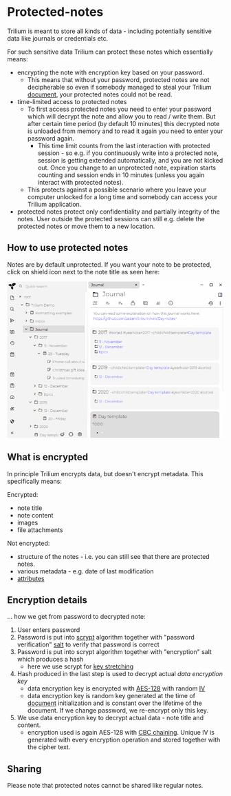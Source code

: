 # Protected-notes
Trilium is meant to store all kinds of data - including potentially sensitive data like journals or credentials etc.

For such sensitive data Trilium can protect these notes which essentially means:

*   encrypting the note with encryption key based on your password.
    *   This means that without your password, protected notes are not decipherable so even if somebody managed to steal your Trilium [document](Document.md), your protected notes could not be read.
*   time-limited access to protected notes
    *   To first access protected notes you need to enter your password which will decrypt the note and allow you to read / write them. But after certain time period (by default 10 minutes) this decrypted note is unloaded from memory and to read it again you need to enter your password again.
        *   This time limit counts from the last interaction with protected session - so e.g. if you continuously write into a protected note, session is getting extended automatically, and you are not kicked out. Once you change to an unprotected note, expiration starts counting and session ends in 10 minutes (unless you again interact with protected notes).
    *   This protects against a possible scenario where you leave your computer unlocked for a long time and somebody can access your Trilium application.
*   protected notes protect only confidentiality and partially integrity of the notes. User outside the protected sessions can still e.g. delete the protected notes or move them to a new location.

How to use protected notes
--------------------------

Notes are by default unprotected. If you want your note to be protected, click on shield icon next to the note title as seen here:

![](images/protecting-note.gif)

What is encrypted
-----------------

In principle Trilium encrypts data, but doesn't encrypt metadata. This specifically means:

Encrypted:

*   note title
*   note content
*   images
*   file attachments

Not encrypted:

*   structure of the notes - i.e. you can still see that there are protected notes.
*   various metadata - e.g. date of last modification
*   [attributes](Attributes.md)

Encryption details
------------------

... how we get from password to decrypted note:

1.  User enters password
2.  Password is put into [scrypt](https://en.wikipedia.org/wiki/Scrypt) algorithm together with "password verification" [salt](https://en.wikipedia.org/wiki/Salt_(cryptography)) to verify that password is correct
3.  Password is put into scrypt algorithm together with "encryption" salt which produces a hash
    *   here we use scrypt for [key stretching](https://en.wikipedia.org/wiki/Key_stretching)
4.  Hash produced in the last step is used to decrypt actual _data encryption key_
    *   data encryption key is encrypted with [AES-128](https://en.wikipedia.org/wiki/Advanced_Encryption_Standard) with random [IV](https://en.wikipedia.org/wiki/Initialization_vector)
    *   data encryption key is random key generated at the time of [document](Document.md) initialization and is constant over the lifetime of the document. If we change password, we re-encrypt only this key.
5.  We use data encryption key to decrypt actual data - note title and content.
    *   encryption used is again AES-128 with [CBC chaining](https://en.wikipedia.org/wiki/Block_cipher_mode_of_operation). Unique IV is generated with every encryption operation and stored together with the cipher text.

Sharing
-------

Please note that protected notes cannot be shared like regular notes.